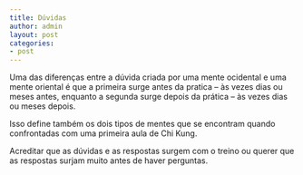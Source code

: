 ```yaml
---
title: Dúvidas
author: admin
layout: post
categories:
- post
---
```

Uma das diferenças entre a dúvida criada por uma mente ocidental e uma mente oriental é que a primeira surge antes da pratica &#8211; às vezes dias ou meses antes, enquanto a segunda surge depois da prática &#8211; às vezes dias ou meses depois.

Isso define também os dois tipos de mentes que se encontram quando confrontadas com uma primeira aula de Chi Kung.

Acreditar que as dúvidas e as respostas surgem com o treino ou querer que as respostas surjam muito antes de haver perguntas.
